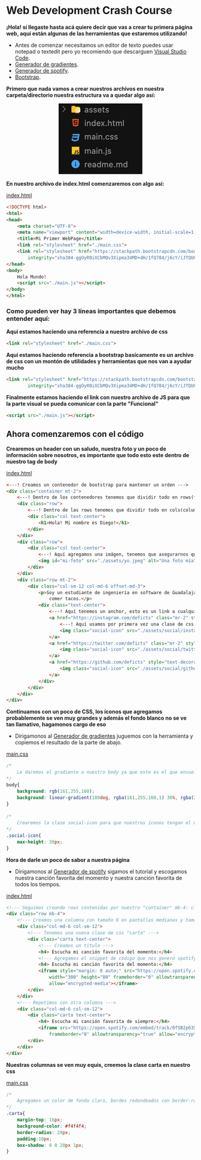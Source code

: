 # Web Development Crash Course

**¡Hola! sí llegaste hasta acá quiere decir que vas a crear tu primera página web, aquí están algunas de las herramientas que estaremos utilizando!**

- Antes de comenzar necesitamos un editor de texto puedes usar notepad o textedit pero yo recomiendo que descarguen [Visual Studio Code](https://code.visualstudio.com/download).
- [Generador de gradientes](https://cssgradient.io/).
- [Generador de spotify](https://developer.spotify.com/documentation/widgets/generate/embed/).
- [Bootstrap](https://getbootstrap.com/docs/4.5/getting-started/introduction/).

**Primero que nada vamos a crear nuestros archivos en nuestra carpeta/directorio nuestra estructura va a quedar algo así:**
<p align="center">
    <img src="https://github.com/deficts/patrones-hermosos-web-course/blob/master/dia3/directorio.png">
</p>

**En nuestro archivo de index.html comenzaremos con algo así:**

[index.html](index.html)
```html
<!DOCTYPE html>
<html>
<head>
    <meta charset="UTF-8">
    <meta name="viewport" content="width=device-width, initial-scale=1, shrink-to-fit=no">
    <title>Mi Primer WebPage</title>
    <link rel="stylesheet" href="./main.css">
    <link rel="stylesheet" href="https://stackpath.bootstrapcdn.com/bootstrap/4.3.1/css/bootstrap.min.css"
        integrity="sha384-ggOyR0iXCbMQv3Xipma34MD+dH/1fQ784/j6cY/iJTQUOhcWr7x9JvoRxT2MZw1T" crossorigin="anonymous">
</head>
<body>
    Hola Mundo!
    <script src="./main.js"></script>
</body>
</html>
```
### Como pueden ver hay 3 líneas importantes que debemos entender aquí:

**Aquí estamos haciendo una referencia a nuestro archivo de css**
```html
<link rel="stylesheet" href="./main.css">
```

**Aquí estamos haciendo referencia a bootstrap basícamente es un archivo de css con un montón de utilidades y herramientas que nos van a ayudar mucho**
```html
<link rel="stylesheet" href="https://stackpath.bootstrapcdn.com/bootstrap/4.3.1/css/bootstrap.min.css"
        integrity="sha384-ggOyR0iXCbMQv3Xipma34MD+dH/1fQ784/j6cY/iJTQUOhcWr7x9JvoRxT2MZw1T" crossorigin="anonymous">
```

**Finalmente estamos haciendo el link con nuestro archivo de JS para que la parte visual se pueda comunicar con la parte "Funcional"**
```html
<script src="./main.js"></script>
```

## Ahora comenzaremos con el código

**Crearemos un header con un saludo, nuestra foto y un poco de información sobre nosotros, es importante que todo esto este dentro de nuestro tag de body**

[index.html](index.html)
```html
<---! Creamos un contenedor de bootstrap para mantener un orden --->
<div class="container mt-2">
    <---! Dentro de los contenedores tenemos que dividir todo en rows(filas) --->
    <div class="row">
        <---! Dentro de las rows tenemos que dividir todo en cols(columnas) --->
        <div class="col text-center">
            <h1>Hola! Mi nombre es Diego!</h1>
        </div>
    </div>
    <div class="row">
        <div class="col text-center">
            <---! Aquí agregamos una imágen, tenemos que asegurarnos que la guardamos en nuestra carpeta de "assets" en nuestro proyecto --->
            <img id="mi-foto" src="./assets/yo.jpeg" alt="Una foto mía">
        </div>
    </div>
    <div class="row mt-2">
        <div class="col-sm-12 col-md-6 offset-md-3">
            <p>Soy un estudiante de ingeniería en software de Guadalajara, México 🇲🇽, me gusta hacer CrossFit y
                comer tacos.</p>
            <div class="text-center">
                <---! Aquí tenemos un anchor, esto es un link a cualquier URL que queramos, lo que hicimos es agregarle una imágen dentro del anchor para que la imágen sea el link --->
                <a href="https://instagram.com/deficts" class="mr-2" style="text-decoration: none;">
                    <---! Aquí usamos por primera vez una clase de css "social-icon", es momento de ver un poco de css --->
                    <img class="social-icon" src="./assets/social/instagram.png" alt="instagram">
                </a>
                <a href="https://twitter.com/deficts" class="mr-2" style="text-decoration: none;">
                    <img class="social-icon" src="./assets/social/twitter.png" alt="instagram">
                </a>
                <a href="https://github.com/deficts" style="text-decoration: none;">
                    <img class="social-icon" src="./assets/social/github.png" alt="instagram">
                </a>
            </div>
        </div>
    </div>
</div>
```

**Continuamos con un poco de CSS, los íconos que agregamos probablemente se ven muy grandes y además el fondo blanco no se ve tan llamativo, hagamonos cargo de eso**

- Dirigamonos al [Generador de gradientes](https://cssgradient.io/) juguemos con la herramienta y copiemos el resultado de la parte de abajo.

[main.css](main.css)
```css
/*
    Le daremos el gradiente a nuestro body ya que este es el que envuelve toda la página
*/
body{
    background: rgb(161,255,160);
    background: linear-gradient(180deg, rgba(161,255,160,1) 36%, rgba(237,186,186,1) 92%) fixed;
}

/*
    Crearemos la clase social-icon para que nuestros íconos tengan el mismo tamaño
*/
.social-icon{
    max-height: 30px;
}
```

**Hora de darle un poco de sabor a nuestra página**
- Dirigamonos al [Generador de spotify](https://developer.spotify.com/documentation/widgets/generate/embed/) sigamos el tutorial y escogamos nuestra canción favorita del momento y nuestra canción favorita de todos los tiempos.

[index.html](index.html)
```html
<!--- Seguimos creando rows contenidas por nuestro "container" mb-4: clase de bootstrap para agregar margin bottom --->
<div class="row mb-4">
    <!--- Creamos una columna con tamaño 6 en pantallas medianas y tamaño 12(full) para pantallas pequeñas--->
    <div class="col-md-6 col-sm-12">
        <!--- Tenemos una nueva clase de css "carta" --->
        <div class="carta text-center">
            <!--- Creamos un título --->
            <h4> Escucha mi canción favorita del momento:</h4>
            <!--- Agregamos el snippet de código que nos generó spotify --->
            <h4> Escucha mi canción favorita del momento:</h4>
            <iframe style="margin: 0 auto;" src="https://open.spotify.com/embed/track/1yoMvmasuxZfqHEipJhRbp"
                width="300" height="80" frameborder="0" allowtransparency="true"
                allow="encrypted-media"></iframe>
        </div>
    </div>
    <!--- Repetimos con otra columna --->
    <div class="col-md-6 col-sm-12">
        <div class="carta text-center">
            <h4> Escucha mi canción favorita de siempre:</h4>
            <iframe src="https://open.spotify.com/embed/track/0f5B2p63SHBNHxuBzIr9qQ" width="300" height="80"
                frameborder="0" allowtransparency="true" allow="encrypted-media"></iframe>
        </div>
    </div>
</div>
```

**Nuestras columnas se ven muy equis, creemos la clase carta en nuestro css**

[main.css](main.css)
```css
/*
    Agregamos un color de fondo claro, bordes redondeados con border-radius y una sombra con box-shadow
*/
.carta{
    margin-top: 16px;
    background-color: #f4f4f4;
    border-radius: 20px;
    padding:10px;
    box-shadow: 0 0 20px 1px;
}
```
